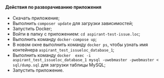 #### Действия по разворачиванию приложения
- Скачать приложение;
- Выполнить `composer update` для загрузки зависимостей;
- Запустить Docker;
- Войти в папку с приложением: `cd aspirant-test-issue.loc`;
- Выполнить команду `docker-compose up`;
- В новом окне выполнить команду `docker ps`, чтобы узнать имя контейнера `aspirant_test_issueloc_database_1`;
- Выполнить команду  `docker  exec -i aspirant_test_issueloc_database_1 mysql -uwebmaster -pwebmaster < sql/dump.sql`  для загрузки таблицы MySQL;
- Запустить приложение.


